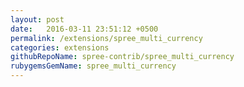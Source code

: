 ```yaml
---
layout: post
date:   2016-03-11 23:51:12 +0500
permalink: /extensions/spree_multi_currency
categories: extensions
githubRepoName: spree-contrib/spree_multi_currency
rubygemsGemName: spree_multi_currency
---
```

